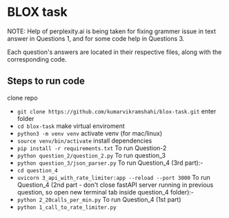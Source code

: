 # BLOX task
NOTE: Help of perplexity.ai is being taken for fixing grammer issue in text answer in Questions 1, and for some code help in Questions 3.

Each question's answers are located in their respective files, along with the corresponding code.
## Steps to run code
clone repo
* `git clone https://github.com/kumarvikramshahi/blox-task.git`
enter folder
* `cd blox-task` 
make virtual enviroment
* `python3 -m venv venv`
activate venv (for mac/linux)
* `source venv/bin/activate`
install dependencies
* `pip install -r requirements.txt`
To run Question-2 
* `python question_2/question_2.py`
To run question_3
* `python question_3/json_parser.py`
To run Question_4 (3rd part):-
* `cd question_4`
* `uvicorn 3_api_with_rate_limiter:app --reload --port 3000`
To run Question_4 (2nd part - don't close fastAPI server running in previous question, so open new terminal tab inside question_4 folder):-
* `python 2_20calls_per_min.py`
To run Question_4 (1st part)
* `python 1_call_to_rate_limiter.py`
